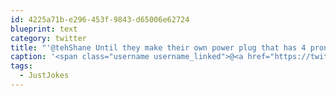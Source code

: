 ```yaml
---
id: 4225a71b-e296-453f-9843-d65006e62724
blueprint: text
category: twitter
title: "'@tehShane Until they make their own power plug that has 4 prongs and only works with power from electric plants they built #JustJokes"
caption: '<span class="username username_linked">@<a href="https://twitter.com/tehShane" title="Shane Lawrence">tehShane</a></span> Until they make their own power plug that has 4 prongs and only works with power from electric plants they built <span class="hashtag hashtag_local">#<a href="http://tweettemp.darylchymko.ca/?tag=justjokes">JustJokes</a>'
tags:
  - JustJokes
---
```

